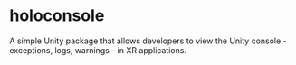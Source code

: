 # holoconsole

A simple Unity package that allows developers to view the Unity console - exceptions, logs, warnings - in XR applications. 
